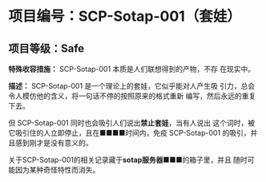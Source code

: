 # 项目编号：SCP-Sotap-001（套娃）

## 项目等级：**Safe**

**特殊收容措施：** SCP-Sotap-001 本质是人们联想得到的产物，不存
在现实中。

**描述：** SCP-Sotap-001 是一个理论上的套娃，它似乎能对人产生吸
引力，总会令人模仿他的含义，将一句话不停的按照原来的格式重新
编写，然后永远的重复下去。

但 SCP-Sotap-001 同时也会吸引人们说出**禁止套娃**，当有人说出
这个词时，被它吸引住的人立即停止，且在■■■■时间内，免疫
SCP-Sotap-001 的吸引，并且感到刚才是没有意义的。

关于SCP-Sotap-001的相关记录藏于**sotap服务器**■■■的箱子里，并且
随时可能因为某种奇怪特性而消失。
